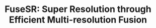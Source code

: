 ---
title: "FuseSR: Super Resolution through Efficient Multi-resolution Fusion"
collection: publications
# permalink: '#'
venue: 'SIGGRAPH Asia'
paperurl: '#'
authors: '<b>Zhihua Zhong*</b>, Jingsen Zhu<b>*[*Equal Contribution]</b>, Yuxin Dai, Chuankun Zheng, Guanlin Chen, Yuchi Huo, Rui Wang, Hujun Bao' 
project: 'https://isaac-paradox.github.io/FuseSR/'
code: '#'
dataset: '#'
---